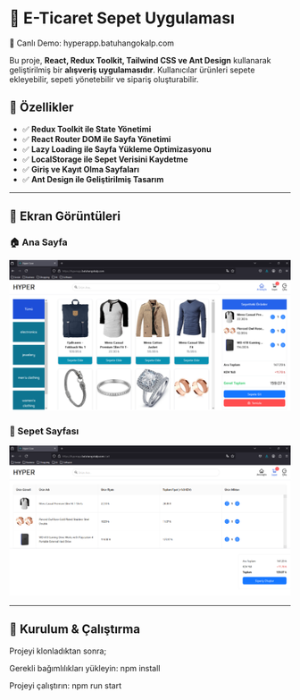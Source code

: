 # 🛒 E-Ticaret Sepet Uygulaması

🚀 Canlı Demo: hyperapp.batuhangokalp.com

Bu proje, **React, Redux Toolkit, Tailwind CSS ve Ant Design** kullanarak geliştirilmiş bir **alışveriş uygulamasıdır**. Kullanıcılar ürünleri sepete ekleyebilir, sepeti yönetebilir ve sipariş oluşturabilir.

## 🚀 **Özellikler**

- ✅ **Redux Toolkit ile State Yönetimi**
- ✅ **React Router DOM ile Sayfa Yönetimi**
- ✅ **Lazy Loading ile Sayfa Yükleme Optimizasyonu**
- ✅ **LocalStorage ile Sepet Verisini Kaydetme**
- ✅ **Giriş ve Kayıt Olma Sayfaları**
- ✅ **Ant Design ile Geliştirilmiş Tasarım**

---

## 📸 **Ekran Görüntüleri**

### 🏠 Ana Sayfa

![Ana Sayfa](/public/screenshots/home.png)

### 🛒 Sepet Sayfası

![Sepet Sayfası](/public/screenshots/cart.png)

---

## 🔧 **Kurulum & Çalıştırma**

Projeyi klonladıktan sonra;

Gerekli bağımlılıkları yükleyin:
npm install

Projeyi çalıştırın:
npm run start
